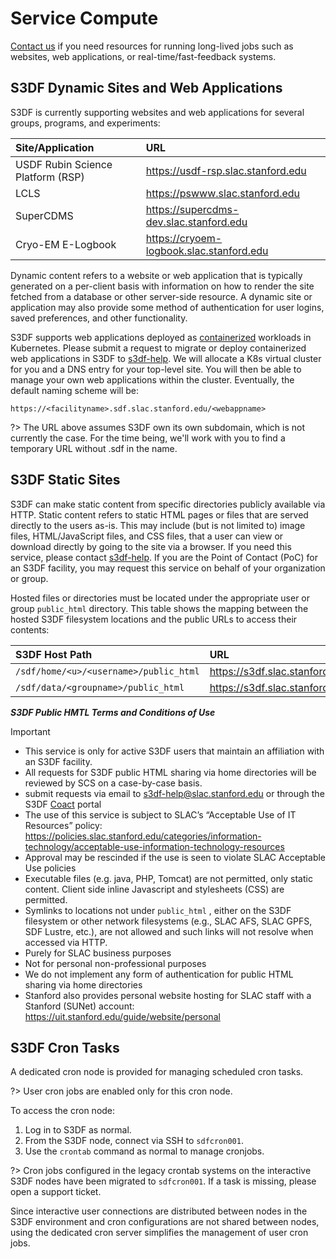 # Service Compute

[Contact us](contact-us.md) if you need resources for running
long-lived jobs such as websites, web applications, or
real-time/fast-feedback systems.

## S3DF Dynamic Sites and Web Applications

S3DF is currently supporting websites and web applications for several groups,
programs, and experiments:

| Site/Application	| URL |
| :--- | :--- |
| USDF Rubin Science Platform (RSP) | https://usdf-rsp.slac.stanford.edu|
| LCLS | https://pswww.slac.stanford.edu|
| SuperCDMS | https://supercdms-dev.slac.stanford.edu|
| Cryo-EM E-Logbook | https://cryoem-logbook.slac.stanford.edu|

Dynamic content refers to a website or web application that is
typically generated on a per-client basis with information on how to
render the site fetched from a database or other server-side
resource. A dynamic site or application may also provide some method
of authentication for user logins, saved preferences, and other
functionality.

S3DF supports web applications deployed as
[containerized](https://www.docker.com/resources/what-container/)
workloads in Kubernetes. Please submit a request to migrate or deploy
containerized web applications in S3DF to
[s3df-help](mailto:s3df-help@slac.stanford.edu). We will allocate a
K8s virtual cluster for you and a DNS entry for your top-level
site. You will then be able to manage your own web applications within
the cluster. Eventually, the default naming scheme will be:

`https://<facilityname>.sdf.slac.stanford.edu/<webappname>`

?> The URL above assumes S3DF own its own subdomain, which is not
currently the case. For the time being, we'll work with you to find a
temporary URL without .sdf in the name.

## S3DF Static Sites

S3DF can make static content from specific directories publicly
available via HTTP. Static content refers to static HTML pages or
files that are served directly to the users as-is. This may include
(but is not limited to) image files, HTML/JavaScript files, and CSS
files, that a user can view or download directly by going to the site
via a browser. If you need this service, please contact
[s3df-help](mailto:s3df-help@slac.stanford.edu). If you are the Point
of Contact (PoC) for an S3DF facility, you may request this service on
behalf of your organization or group.

Hosted files or directories must be located under the appropriate user
or group `public_html` directory. This table shows the mapping between
the hosted S3DF filesystem locations and the public URLs to access
their contents:

| S3DF Host Path | URL |
| :--- | :--- |
| `/sdf/home/<u>/<username>/public_html` | https://s3df.slac.stanford.edu/people/&lt;username&gt;|
| `/sdf/data/<groupname>/public_html` | https://s3df.slac.stanford.edu/data/&lt;groupname&gt; |


***S3DF Public HMTL Terms and Conditions of Use***

> [!IMPORTANT] 
> * This service is only for active S3DF users that maintain an affiliation with an S3DF facility.
> * All requests for S3DF public HTML sharing via home directories will be reviewed by SCS on a case-by-case basis.
> * submit requests via email to s3df-help@slac.stanford.edu or through the S3DF [Coact](https://s3df.slac.stanford.edu/coact)
portal
> * The use of this service is subject to SLAC’s “Acceptable Use of IT Resources” policy: https://policies.slac.stanford.edu/categories/information-technology/acceptable-use-information-technology-resources
> * Approval may be rescinded if the use is seen to violate SLAC Acceptable Use policies
> * Executable files (e.g. java, PHP, Tomcat) are not permitted, only static content.  Client side inline Javascript and stylesheets (CSS) are permitted.
> * Symlinks to locations not under `public_html` , either on the S3DF
filesystem or other network filesystems (e.g., SLAC AFS, SLAC GPFS,
SDF Lustre, etc.), are not allowed and such links will not resolve
when accessed via HTTP.
> * Purely for SLAC business purposes
> * Not for personal non-professional purposes
> * We do not implement any form of authentication for public HTML sharing via home directories
> * Stanford also provides personal website hosting for SLAC staff with a Stanford (SUNet) account: https://uit.stanford.edu/guide/website/personal

## S3DF Cron Tasks

A dedicated cron node is provided for managing scheduled cron tasks.

?> User cron jobs are enabled only for this cron node.

To access the cron node:
1. Log in to S3DF as normal.
2. From the S3DF node, connect via SSH to `sdfcron001`.
3. Use the `crontab` command as normal to manage cronjobs.

?> Cron jobs configured in the legacy crontab systems on the interactive S3DF nodes have been migrated to `sdfcron001`. If a task is missing, please open a support ticket.

Since interactive user connections are distributed between nodes in the S3DF environment and cron configurations are not shared between nodes, using the dedicated cron server simplifies the management of user cron jobs.
